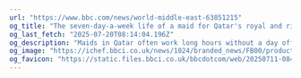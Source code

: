```yaml
---
url: "https://www.bbc.com/news/world-middle-east-63851215"
og_title: "The seven-day-a-week life of a maid for Qatar's royal and rich"
og_last_fetch: "2025-07-20T08:14:04.196Z"
og_description: "Maids in Qatar often work long hours without a day off, despite changes to employment law."
og_image: "https://ichef.bbci.co.uk/news/1024/branded_news/FB00/production/_127865246_maid2-nc.png"
og_favicon: "https://static.files.bbci.co.uk/bbcdotcom/web/20250711-084946-a521911844-web-2.25.0-9/favicon-32x32.png"
---
```

